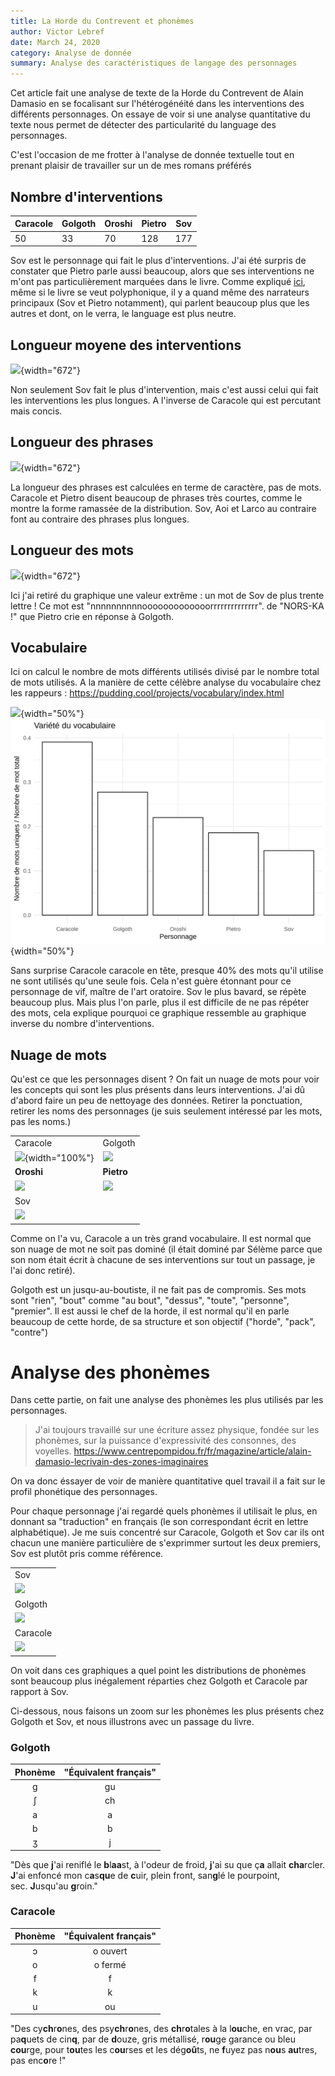 ```yaml
---
title: La Horde du Contrevent et phonèmes
author: Victor Lebref
date: March 24, 2020
category: Analyse de donnée
summary: Analyse des caractéristiques de langage des personnages
---
```


Cet article fait une analyse de texte de la Horde du Contrevent de Alain Damasio en se focalisant sur l'hétérogénéité dans les interventions des différents personnages. On essaye de voir si une analyse quantitative du texte nous permet de détecter des particularité du language des personnages.

C'est l'occasion de me frotter à l'analyse de donnée textuelle tout en prenant plaisir de travailler sur un de mes romans préférés

## Nombre d'interventions


|Caracole |Golgoth  |Oroshi |Pietro  | Sov |
|---------|---------|--------|--------|--------|
|      50 |     33  |    70  |    128 |     177|

Sov est le personnage qui fait le plus d'interventions. J'ai été surpris de constater que Pietro parle aussi beaucoup, alors que ses interventions ne m'ont pas particulièrement marquées dans le livre. 
Comme expliqué [ici](https://blogs.mediapart.fr/raphadasilva/blog/181117/la-horde-du-contrevent-un-aller-retour-eprouvant), même si le livre se veut polyphonique, il y a quand même des narrateurs principaux (Sov et Pietro notamment), qui parlent beaucoup plus que les autres et dont, on le verra, le language est plus neutre.


## Longueur moyene des interventions

![]({attach}media/928b675bccb7980b6c6a3d6c727f8e8e014a9330.svgz){width="672"}

Non seulement Sov fait le plus d'intervention, mais c'est aussi celui qui fait les interventions les plus longues. A l'inverse de Caracole qui est percutant mais concis.


## Longueur des phrases

![]({attach}media/4e6e211aa491174f53336f63878282901ef879da.svgz){width="672"}

La longueur des phrases est calculées en terme de caractère, pas de mots. Caracole et Pietro disent beaucoup de phrases très courtes, comme le montre la forme ramassée de la distribution. Sov, Aoi et Larco au contraire font au contraire des phrases plus longues.


## Longueur des mots

![]({attach}media/792501f505c2ab8a624ac728dd5c1d01aea90d2e.svgz){width="672"}

Ici j'ai retiré du graphique une valeur extrême : un mot de Sov de plus trente lettre ! Ce mot est "nnnnnnnnnnooooooooooooorrrrrrrrrrrrrr". de "NORS-KA !" que Pietro crie en réponse à Golgoth.


## Vocabulaire

Ici on calcul le nombre de mots différents utilisés divisé par le nombre total de mots utilisés. A la manière de cette célèbre analyse du vocabulaire chez les rappeurs : <https://pudding.cool/projects/vocabulary/index.html>

![]({attach}media/455096fda0928da9b3bb44e130e864b1574c431a.svgz){width="50%"}![](media/a1076810a02c85c8ad6d07165222cc2a8050ec02.svgz){width="50%"}

Sans surprise Caracole caracole en tête, presque 40% des mots qu'il utilise ne sont utilisés qu'une seule fois. Cela n'est guère étonnant pour ce personnage de vif, maître de l'art oratoire. Sov le plus bavard, se répète beaucoup plus. Mais plus l'on parle, plus il est difficile de ne pas répéter des mots, cela explique pourquoi ce graphique ressemble au graphique inverse du nombre d'interventions.


## Nuage de mots

Qu'est ce que les personnages disent ? On fait un nuage de mots pour voir les concepts qui sont les plus présents dans leurs interventions. 
J'ai dû d'abord faire un peu de nettoyage des données. Retirer la ponctuation, retirer les noms des personnages (je suis seulement intéressé par les mots, pas les noms.)

|||
|---|---|
|Caracole|Golgoth|
|![]({attach}media/75a651f4503e1b93c4e750e2e7239d31ca06732f.png){width="100%"}|![]({attach}media/66a73f5731a98695f9c8f893f8714b67b30b2ec1.png)|
|**Oroshi**|**Pietro**|
|![]({attach}media/7eb158aad950bd19eb8618d5b59399964f3337b4.png)|![]({attach}media/b71fd331c415ff29aacecf53f033befb8bfc60ae.png)|
|Sov||
|![]({attach}media/947ce0e3d893fa01713785ae082b9d9f54f504b6.png)|



Comme on l'a vu, Caracole a un très grand vocabulaire. Il est normal que son nuage de mot ne soit pas dominé (il était dominé par Sélème parce que son nom était écrit à chacune de ses interventions sur tout un passage, je l'ai donc
retiré). 

Golgoth est un jusqu-au-boutiste, il ne fait pas de compromis. Ses mots sont "rien", "bout" comme "au bout", "dessus", "toute", "personne", "premier". Il est aussi le chef de la horde, il est normal qu'il en parle beaucoup de cette horde, de sa structure et son objectif ("horde", "pack", "contre")

# Analyse des phonèmes

Dans cette partie, on fait une analyse des phonèmes les plus utilisés par les personnages.

> J'ai toujours travaillé sur une écriture assez physique, fondée sur les phonèmes, sur la puissance d'expressivité des consonnes, des voyelles.
<https://www.centrepompidou.fr/fr/magazine/article/alain-damasio-lecrivain-des-zones-imaginaires>

On va donc éssayer de voir de manière quantitative quel travail il a fait sur le profil phonétique des personnages.

Pour chaque personnage j'ai regardé quels phonèmes il utilisait le plus, en donnant sa "traduction" en français (le son correspondant écrit en lettre alphabétique). Je me suis concentré sur Caracole, Golgoth et Sov car ils ont chacun une manière particulière de s'exprimmer surtout les deux premiers, Sov est plutôt pris comme référence.

||
|---|
|Sov|
|![]({attach}media/92dac954ad0fb8e2d3889cb0f59ef1e59aa399a2.svgz)|
|Golgoth|
|![]({attach}media/19876c5db2b4b498a75fe27727259415ea34cfe7.svgz)|
|Caracole|
|![]({attach}media/cc927cfcb5bdab77b0cd4c5fe93bc4bf73e027d7.svgz)|


On voit dans ces graphiques a quel point les distributions de phonèmes sont beaucoup plus inégalement réparties chez Golgoth et Caracole par rapport à Sov. 

Ci-dessous, nous faisons un zoom sur les phonèmes les plus présents chez Golgoth et Sov, et nous illustrons avec un passage du livre. 

### Golgoth

|Phonème  |"Équivalent français"  |
|:-------:|:---------------------:|
|ɡ        |gu                     |
|ʃ        |ch                     |    
|a        |a                      |
|b        |b                      |
|ʒ        |j                      |

"Dès que **j**'ai reniflé le **b**l**aa**st, à l'odeur de froid, **j**'ai su que ç**a** allait **cha**rcler. **J**'ai enfoncé mon c**a**s**qu**e de **c**uir, plein front, san**g**lé le pourpoint, sec. **J**usqu'au **g**roin."


### Caracole


|Phonème  |"Équivalent français"  |
|:-------:|:---------------------:|
|ɔ        |o ouvert               |
|o        |o fermé                |
|f        |f                      |
|k        |k                      |
|u        |ou                     |

"Des cy**ch**r**o**nes, des psy**ch**r**o**nes, des **ch**r**o**tales à la l**ou**che, en vrac, par pa**q**uets de cin**q**, par de **d**ouze, gris métallisé, r**ou**ge garance ou bleu **cou**rge, pour t**ou**tes les c**ou**rses et les dég**oû**ts, ne **f**uyez pas n**ou**s **au**tres, pas enc**o**re !"
